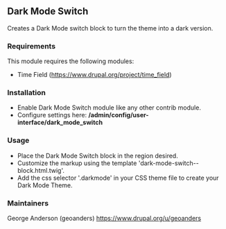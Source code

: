 ## Dark Mode Switch

Creates a Dark Mode switch block to turn the theme into a dark version.

### Requirements

This module requires the following modules:

* Time Field (https://www.drupal.org/project/time_field)

### Installation

* Enable Dark Mode Switch module like any other contrib module.
* Configure settings here: **/admin/config/user-interface/dark_mode_switch**

### Usage

* Place the Dark Mode Switch block in the region desired.
* Customize the markup using the template 'dark-mode-switch--block.html.twig'.
* Add the css selector '.darkmode' in your CSS theme file to create your Dark Mode Theme.

### Maintainers

George Anderson (geoanders)
https://www.drupal.org/u/geoanders
